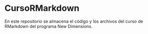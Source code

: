 # CursoRMarkdown

En este repositorio se almacena el código y los archivos del curso de RMarkdown del programa New Dimensions.
